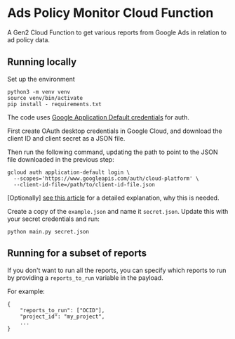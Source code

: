 # Ads Policy Monitor Cloud Function

A Gen2 Cloud Function to get various reports from Google Ads in relation to ad
policy data.

## Running locally
Set up the environment

```
python3 -m venv venv
source venv/bin/activate
pip install - requirements.txt
```

The code uses [Google Application Default credentials](
https://google-auth.readthedocs.io/en/master/reference/google.auth.html) for
auth.

First create OAuth desktop credentials in Google Cloud, and download the client
ID and client secret as a JSON file.

Then run the following command, updating the path to point to the JSON file
downloaded in the previous step:
```
gcloud auth application-default login \
  --scopes='https://www.googleapis.com/auth/cloud-platform' \
  --client-id-file=/path/to/client-id-file.json
```
[Optionally] [see this article](
https://medium.com/google-cloud/google-oauth-credential-going-deeper-the-hard-way-f403cf3edf9d)
for a detailed explanation, why this is needed.

Create a copy of the `example.json` and name it `secret.json`. Update this with
your secret credentials and run:

```
python main.py secret.json
```

## Running for a subset of reports

If you don't want to run all the reports, you can specify which reports to run
by providing a `reports_to_run` variable in the payload.

For example:

```
{
    "reports_to_run": ["OCID"],
    "project_id": "my_project",
    ...
}
```

